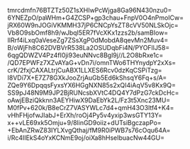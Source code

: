 tmrcdmfn76BTZTz50Z1sXHIwPcWjga8Ga96N430nzu0=
6YNEZpO/paWHm+G4ZCSP+gp3chau+FnpV0O4nPmoICw=
jRX60W9nJOGiVKMMH37jP6CNCpYsZT8cVV50NLSkOjc=
Vb8O9sbOmf8h9/wJbqI5ER7fVcXKx1zzs2b/samBIow=
IlRrf4iLxq0aVeseZg7ZSsXgP0dMobdA8qevMn2Muv4=
B/oWjFh8C62DVBVrR538La2OSUDqbFi4N/PYOFllJ58=
6qgQDWZV4Pz4fI0ji93euNNvc8Bgl9j//L2O8bRxe1c=
/QD7EPWFz7XZvAYaG+vDn7i/omnTWo6THYnydpY2xXs=
crK/2fxjCAXALtrjCuABX1LLXES6Rcv0dzKqCSPiTzg=
I8VDi7X+E7Z78GXkJooZrjAuGb5Ed6kShsqY6Fq+s/A=
ZQe9Y6DpqqsFyxsYX6HGgNXN85s2xQI4iAqV5v8Kx9Q=
SS9pJ48N9M9JP2BjRUNcsbXVtC4DQ4Y7dPzG7ckDcHc=
oAwjEBziQkknn3AEYHiwX9DaEbYk2L/Fz3t5Xnc23MU=
M0fPv+620k/B8eCrZ7VASYWLc7d4+qmH43O3ltf4+K4=
vHhFHjofwJIabJ+ErXh/roOj4Py5v4yxip3wsGTY13Y=
x++vLE69xk5Omju+9/8linGD9oiiz+dUTsiBgczapPo=
+EbAnZRwZ83IYLXvgQthaj/fM9R0iPWB7s76cOqu64A=
i/Rc4IIEkS4oYxKCNmE9oj/oiXa8hHseIbuacNw44GU=
